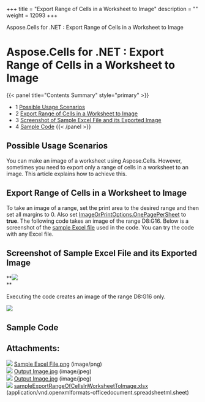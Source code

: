 +++
title = "Export Range of Cells in a Worksheet to Image" 
description = "" 
weight = 12093 
+++

Aspose.Cells for .NET : Export Range of Cells in a Worksheet to Image  

# Aspose.Cells for .NET : Export Range of Cells in a Worksheet to Image


{{< panel title="Contents Summary" style="primary" >}}
*   1 [Possible Usage Scenarios](#ExportRangeofCellsinaWorksheettoImage-PossibleUsageScenarios)
*   2 [Export Range of Cells in a Worksheet to Image](#ExportRangeofCellsinaWorksheettoImage-ExportRangeofCellsinaWorksheettoImage)
*   3 [Screenshot of Sample Excel File and its Exported Image](#ExportRangeofCellsinaWorksheettoImage-ScreenshotofSampleExcelFileanditsExportedImage)
*   4 [Sample Code](#ExportRangeofCellsinaWorksheettoImage-SampleCode)
{{< /panel >}}
## Possible Usage Scenarios

You can make an image of a worksheet using Aspose.Cells. However, sometimes you need to export only a range of cells in a worksheet to an image. This article explains how to achieve this.

## Export Range of Cells in a Worksheet to Image

To take an image of a range, set the print area to the desired range and then set all margins to 0. Also set [ImageOrPrintOptions.OnePagePerSheet](https://apireference.aspose.com/net/cells/aspose.cells.rendering/imageorprintoptions/properties/onepagepersheet) to **true**. The following code takes an image of the range D8:G16. Below is a screenshot of the [sample Excel file](https://docs2.aspose.com/cells/net/attachments/5017499/47153160.xlsx) used in the code. You can try the code with any Excel file.

## Screenshot of Sample Excel File and its Exported Image

**![](https://docs2.aspose.com/cells/net/attachments/5017499/47153157.png)  
**

Executing the code creates an image of the range D8:G16 only.

**![](download/thumbnails/5017499/1575420641)**

## Sample Code

## Attachments:

![](https://docs2.aspose.com/cells/net/images/icons/bullet_blue.gif) [Sample Excel File.png](https://docs2.aspose.com/cells/net/attachments/5017499/47153157.png) (image/png)  
![](https://docs2.aspose.com/cells/net/images/icons/bullet_blue.gif) [Output Image.jpg](https://docs2.aspose.com/cells/net/attachments/5017499/47153159.jpg) (image/jpeg)  
![](https://docs2.aspose.com/cells/net/images/icons/bullet_blue.gif) [Output Image.jpg](https://docs2.aspose.com/cells/net/attachments/5017499/47153158.jpg) (image/jpeg)  
![](https://docs2.aspose.com/cells/net/images/icons/bullet_blue.gif) [sampleExportRangeOfCellsInWorksheetToImage.xlsx](https://docs2.aspose.com/cells/net/attachments/5017499/47153160.xlsx) (application/vnd.openxmlformats-officedocument.spreadsheetml.sheet)  

